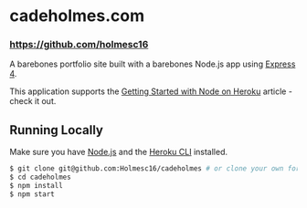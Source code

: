 # cadeholmes.com
### https://github.com/holmesc16
A barebones portfolio site built with a barebones Node.js app using [Express 4](http://expressjs.com/).

This application supports the [Getting Started with Node on Heroku](https://devcenter.heroku.com/articles/getting-started-with-nodejs) article - check it out.

## Running Locally

Make sure you have [Node.js](http://nodejs.org/) and the [Heroku CLI](https://cli.heroku.com/) installed.

```sh
$ git clone git@github.com:Holmesc16/cadeholmes # or clone your own fork
$ cd cadeholmes
$ npm install
$ npm start
```

